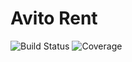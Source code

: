 # Avito Rent

![Build Status](https://github.com/delapaska/avito-rent/actions/workflows/ci.yml/badge.svg)
![Coverage](https://codecov.io/gh/delapaska/avito-rent/branch/main/graph/badge.svg)
